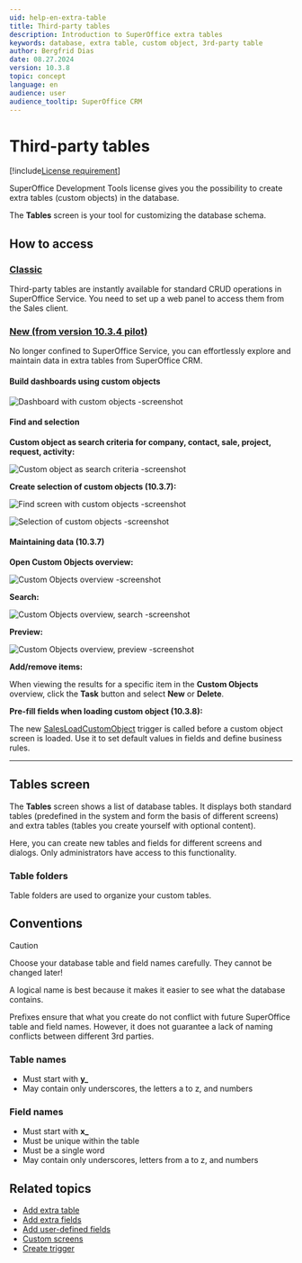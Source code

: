 ```yaml
---
uid: help-en-extra-table
title: Third-party tables
description: Introduction to SuperOffice extra tables
keywords: database, extra table, custom object, 3rd-party table
author: Bergfrid Dias
date: 08.27.2024
version: 10.3.8
topic: concept
language: en
audience: user
audience_tooltip: SuperOffice CRM
---
```


# Third-party tables

[!include[License requirement](../../learn/includes/req-expander-services.md)]

SuperOffice Development Tools license gives you the possibility to create extra tables (custom objects) in the database.

The **Tables** screen is your tool for customizing the database schema.

## How to access

<!-- markdownlint-disable MD051 -->
### [Classic](#tab/extra-table-old)

Third-party tables are instantly available for standard CRUD operations in SuperOffice Service. You need to set up a web panel to access them from the Sales client.

### [New (from version 10.3.4 pilot)](#tab/extra-table-new)

No longer confined to SuperOffice Service, you can effortlessly explore and maintain data in extra tables from SuperOffice CRM.

#### Build dashboards using custom objects

![Dashboard with custom objects -screenshot][img1]

#### Find and selection

**Custom object as search criteria for company, contact, sale, project, request, activity:**

![Custom object as search criteria -screenshot][img2]

**Create selection of custom objects (10.3.7):**

![Find screen with custom objects -screenshot][img3]

![Selection of custom objects -screenshot][img4]

#### Maintaining data (10.3.7)

**Open Custom Objects overview:**

![Custom Objects overview -screenshot][img5]

**Search:**

![Custom Objects overview, search -screenshot][img6]

**Preview:**

![Custom Objects overview, preview -screenshot][img7]

**Add/remove items:**

When viewing the results for a specific item in the **Custom Objects** overview, click the **Task** button and select **New** or **Delete**.

**Pre-fill fields when loading custom object (10.3.8):**

The new [SalesLoadCustomObject][6] trigger is called before a custom object screen is loaded. Use it to set default values in fields and define business rules.

***
<!-- markdownlint-restore -->

## Tables screen

The **Tables** screen shows a list of database tables. It displays both standard tables (predefined in the system and form the basis of different screens) and extra tables (tables you create yourself with optional content).

Here, you can create new tables and fields for different screens and dialogs. Only administrators have access to this functionality.

### Table folders

Table folders are used to organize your custom tables.

## Conventions

> [!CAUTION]
> Choose your database table and field names carefully. They cannot be changed later!
>
> A logical name is best because it makes it easier to see what the database contains.

Prefixes ensure that what you create do not conflict with future SuperOffice table and field names. However, it does not guarantee a lack of naming conflicts between different 3rd parties.

### Table names

* Must start with **y_**
* May contain only underscores, the letters a to z, and numbers

### Field names

* Must start with **x_**
* Must be unique within the table
* Must be a single word
* May contain only underscores, letters from a to z, and numbers

## Related topics

* [Add extra table][2]
* [Add extra fields][3]
* [Add user-defined fields][4]
* [Custom screens][1]
* [Create trigger][5]

<!-- Referenced links -->
[1]: ../../ui/blogic/learn/index.md
[2]: ../admin/create-extra-table.md
[3]: ../admin/create-extra-field.md
[4]: ../admin/add-udef.md
[5]: ../../../en/automation/trigger/create-trigger-script.md
[6]: ../../../en/automation/trigger/reference/CRMScript.Event.Trigger.yml#CRMScript_Event_Trigger_SalesLoadCustomObject

<!-- Referenced images -->
[img1]: ../../../media/loc/en/automation/custom-object-dashboard.png
[img2]: ../../../media/loc/en/automation/find-custom-object-relation.png
[img3]: ../../../media/loc/en/automation/find-screen-with-custom-objects.png
[img4]: ../../../media/loc/en/automation/custom-object-selection.png
[img5]: ../../../media/loc/en/automation/go-to-custom-objects.png
[img6]: ../../../media/loc/en/automation/search-inventory.png
[img7]: ../../../media/loc/en/automation/preview-inventory-results.png
